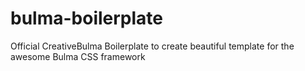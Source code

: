 # bulma-boilerplate
Official CreativeBulma Boilerplate to create beautiful template for the awesome Bulma CSS framework
